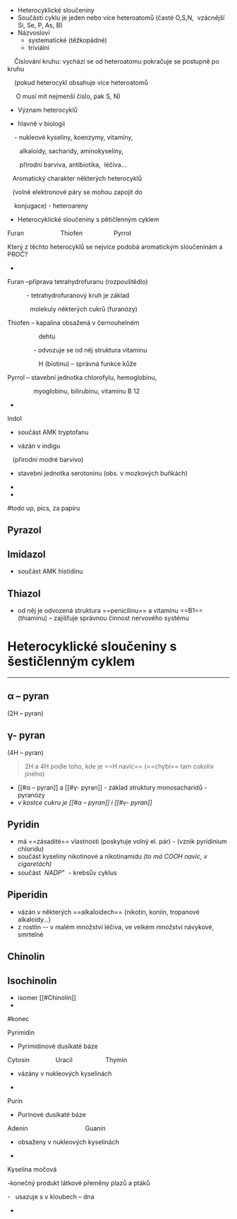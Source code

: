 - Heterocyklické sloučeniny
- Součástí cyklu je jeden nebo více heteroatomů (časté O,S,N,  vzácnější Si, Se, P, As, B)
- Názvosloví
	- systematické (těžkopádné)
	- triviální

    Číslování kruhu: vychází se od heteroatomu pokračuje se postupně po kruhu

    (pokud heterocykl obsahuje více heteroatomů

     O musí mít nejmenší číslo, pak S, N)

- Význam heterocyklů

- hlavně v biologii

    - nukleové kyseliny, koenzymy, vitamíny,

       alkaloidy, sacharidy, aminokyseliny,

       přírodní barviva, antibiotika,  léčiva…

   Aromatický charakter některých heterocyklů

   (volné elektronové páry se mohou zapojit do

    konjugace) - heteroareny

- Heterocyklické sloučeniny s pětičlenným cyklem

Furan                     Thiofen                  Pyrrol

Který z těchto heterocyklů se nejvíce podobá aromatickým sloučeninám a PROČ?

- 

Furan –příprava tetrahydrofuranu (rozpouštědlo)

           - tetrahydrofuranový kruh je základ      

             molekuly některých cukrů (furanózy)

Thiofen – kapalina obsažená v černouhelném

                  dehtu

               - odvozuje se od něj struktura vitaminu               

                  H (biotinu) – správná funkce kůže

Pyrrol – stavební jednotka chlorofylu, hemoglobinu,

               myoglobinu, bilirubinu, vitamínu B 12

- 

Indol

- součást AMK tryptofanu

- vázán v indigu

   (přírodní modré barvivo)

- stavební jednotka serotoninu (obs. v mozkových buňkách)

- 

- 
#todo up, pics, za papiru
## Pyrazol
## Imidazol
- součást AMK histidinu                                        

## Thiazol
- od něj je odvozená struktura ==penicilinu== a vitamínu ==B1== (thiaminu) – zajišťuje správnou činnost nervového systému
 

# Heterocyklické sloučeniny s šestičlenným cyklem
---
## α – pyran
(2H – pyran)
## γ- pyran
(4H – pyran)

>2H a 4H podle toho, kde je ==H navíc== (==chybí== tam cokoliv jiného)

- [[#α – pyran]] a [[#γ- pyran]] - základ struktury monosacharidů - pyranózy
- _v kostce cukru je [[#α – pyran]] i [[#γ- pyran]]_

## Pyridin
- má ==zásadité== vlastnosti (poskytuje volný el. pár) - (vznik pyridinium chloridu)
- součást kyseliny nikotinové a nikotinamidu _(to má COOH navíc, v cigaretách)_
- součást  ${\ NADP^+\ }$ - krebsův cyklus

## Piperidin
- vázán v některých ==alkaloidech== (nikotin, koniin, tropanové alkaloidy…)
- z rostlin
-- v malém množství léčiva, ve velkém množství návykové, smrtelné

## Chinolin


## Isochinolin
- isomer [[#Chinolin]]
- 
#konec

Pyrimidin

- Pyrimidinové dusíkaté báze

Cytosin               Uracil                   Thymin   

- vázány v nukleových kyselinách                     

- 

Purin

- Purinové dusíkaté báze

Adenin                                 Guanin

- obsaženy v nukleových kyselinách

- 

Kyselina močová

-konečný produkt látkové přeměny plazů a ptáků

-   usazuje s v kloubech – dna

- 